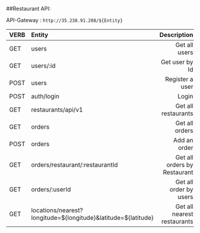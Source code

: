 ##Restaurant API:

API-Gateway : `http://35.238.91.208/${Entity}`

VERB | Entity                                                        | Description   |
:----|:------------------------------------------------------------- |-------------:| 
GET  | users                                                         | Get all users 
GET  | users/:id                                                     | Get user by Id  
POST | users                                                         | Register a user  
POST | auth/login                                                    | Login |
GET  | restaurants/api/v1                                            | Get all restaurants |
GET  | orders                                                        | Get all orders
POST | orders                                                        | Add an order  
GET  | orders/restaurant/:restaurantId                               | Get all orders by Restaurant
GET  | orders/:userId                                                | Get all order by users
GET  | locations/nearest?longitude=${longitude}&latitude=${latitude} | Get all nearest restaurants
